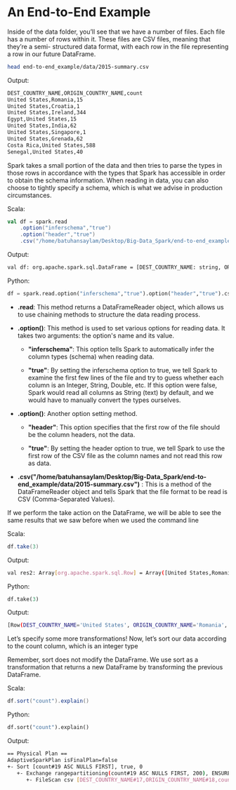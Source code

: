 # An End-to-End Example

Inside of the data folder, you’ll see that we have a number of files. 
Each file has a number of rows within it. These files are CSV files, meaning that they’re a semi-
structured data format, with each row in the file representing a row in our future DataFrame.

```bash
head end-to-end_example/data/2015-summary.csv
```

Output:
```bash
DEST_COUNTRY_NAME,ORIGIN_COUNTRY_NAME,count
United States,Romania,15
United States,Croatia,1
United States,Ireland,344
Egypt,United States,15
United States,India,62
United States,Singapore,1
United States,Grenada,62
Costa Rica,United States,588
Senegal,United States,40
```
Spark takes a small portion of the data and then tries to parse the types in those rows in accordance with the types that Spark has accessible in order to obtain the schema information.  When reading in data, you can also choose to tightly specify a schema, which is what we advise in production circumstances.</p>
Scala:
```scala
val df = spark.read 
    .option("inferschema","true") 
    .option("header","true")
    .csv("/home/batuhansaylam/Desktop/Big-Data_Spark/end-to-end_example/data/2015-summary.csv")
```
Output:
```bash
val df: org.apache.spark.sql.DataFrame = [DEST_COUNTRY_NAME: string, ORIGIN_COUNTRY_NAME: string ... 1 more field]
```
Python:
```python
df = spark.read.option("inferschema","true").option("header","true").csv("/home/batuhansaylam/Desktop/Big-Data_Spark/end-to-end_example/data/2015-summary.csv")
```
- **.read**: This method returns a DataFrameReader object, which allows us to use chaining methods to structure the data reading process.

- **.option()**: This method is used to set various options for reading data. It takes two arguments: the option's name and its value.

  - **"inferschema"**: This option tells Spark to automatically infer the column types (schema) when reading data.

  - **"true"**: By setting the inferschema option to true, we tell Spark to examine the first few lines of the file and try to guess whether each column is an Integer, String, Double, etc. If this option were false, Spark would read all columns as String (text) by default, and we would have to manually convert the types ourselves.
- **.option()**: Another option setting method.

  - **"header"**: This option specifies that the first row of the file should be the column headers, not the data.

  - **"true"**: By setting the header option to true, we tell Spark to use the first row of the CSV file as the column names and not read this row as data.

- **.csv("/home/batuhansaylam/Desktop/Big-Data_Spark/end-to-end_example/data/2015-summary.csv")** : This is a method of the DataFrameReader object and tells Spark that the file format to be read is CSV (Comma-Separated Values).


If we perform the take action on the DataFrame, we will be able to see the same results that we
saw before when we used the command line</p>
Scala:
```scala
df.take(3)
```

Output:
```bash
val res2: Array[org.apache.spark.sql.Row] = Array([United States,Romania,15], [United States,Croatia,1], [United States,Ireland,344])
```
Python:
```python
df.take(3)
```

Output: 
```bash
[Row(DEST_COUNTRY_NAME='United States', ORIGIN_COUNTRY_NAME='Romania', count=15), Row(DEST_COUNTRY_NAME='United States', ORIGIN_COUNTRY_NAME='Croatia', count=1), Row(DEST_COUNTRY_NAME='United States', ORIGIN_COUNTRY_NAME='Ireland', count=344)]
```

Let’s specify some more transformations! Now, let’s sort our data according to the count
column, which is an integer type</p>

Remember, sort does not modify the DataFrame. We use sort as a transformation that returns a new
DataFrame by transforming the previous DataFrame.</p>
Scala:
```scala
df.sort("count").explain()
```
Python:
```python
df.sort("count").explain()
```
Output:
```bash
== Physical Plan ==
AdaptiveSparkPlan isFinalPlan=false
+- Sort [count#19 ASC NULLS FIRST], true, 0
   +- Exchange rangepartitioning(count#19 ASC NULLS FIRST, 200), ENSURE_REQUIREMENTS, [plan_id=33]
      +- FileScan csv [DEST_COUNTRY_NAME#17,ORIGIN_COUNTRY_NAME#18,count#19] Batched: false, DataFilters: [], Format: CSV, Location: InMemoryFileIndex(1 paths)[file:/home/batuhansaylam/Desktop/Big-Data_Spark/end-to-end_example/dat..., PartitionFilters: [], PushedFilters: [], ReadSchema: struct<DEST_COUNTRY_NAME:string,ORIGIN_COUNTRY_NAME:string,count:int>
```